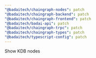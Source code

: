 ```yaml
---
"@badaitech/chaingraph-nodes": patch
"@badaitech/chaingraph-backend": patch
"@badaitech/chaingraph-frontend": patch
"@badaitech/badai-api": patch
"@badaitech/chaingraph-trpc": patch
"@badaitech/chaingraph-types": patch
"@badaitech/typescript-config": patch
---
```


Show KDB nodes
